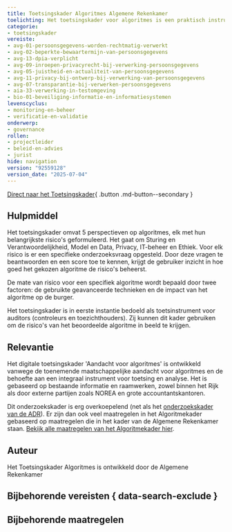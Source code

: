 ```yaml
---
title: Toetsingskader Algoritmes Algemene Rekenkamer
toelichting: Het toetsingskader voor algoritmes is een praktisch instrument waarmee (overheids)organisaties kunnen toetsen of algoritmes voldoen aan bepaalde kwaliteitscriteria én of de risico’s voldoende in beeld zijn en/of worden beperkt.
categorie:
- toetsingskader
vereiste:
- avg-01-persoonsgegevens-worden-rechtmatig-verwerkt
- avg-02-beperkte-bewaartermijn-van-persoonsgegevens
- avg-13-dpia-verplicht
- avg-09-inroepen-privacyrecht-bij-verwerking-persoonsgegevens
- avg-05-juistheid-en-actualiteit-van-persoonsgegevens
- avg-11-privacy-bij-ontwerp-bij-verwerking-van-persoonsgegevens
- avg-07-transparantie-bij-verwerken-persoonsgegevens
- aia-33-verwerking-in-testomgeving
- bio-01-beveiliging-informatie-en-informatiesystemen
levenscyclus:
- monitoring-en-beheer
- verificatie-en-validatie
onderwerp:
- governance
rollen:
- projectleider
- beleid-en-advies
- jurist
hide: navigation
version: "92559128"
version_date: "2025-07-04"
---
```


<!-- tags -->

[Direct naar het Toetsingskader](https://www.rekenkamer.nl/onderwerpen/algoritmes/toetsingskader){ .button .md-button--secondary }
## Hulpmiddel

Het toetsingskader omvat 5 perspectieven op algoritmes, elk met hun belangrijkste risico's geformuleerd. Het gaat om Sturing en Verantwoordelijkheid, Model en Data, Privacy, IT-beheer en Ethiek. Voor elk risico is er een specifieke onderzoeksvraag opgesteld. Door deze vragen te beantwoorden en een score toe te kennen, krijgt de gebruiker inzicht in hoe goed het gekozen algoritme de risico's beheerst.

De mate van risico voor een specifiek algoritme wordt bepaald door twee factoren: de gebruikte geavanceerde technieken en de impact van het algoritme op de burger.

Het toetsingskader is in eerste instantie bedoeld als toetsinstrument voor auditors (controleurs en toezichthouders). Zij kunnen dit kader gebruiken om de risico's van het beoordeelde algoritme in beeld te krijgen.

## Relevantie
Het digitale toetsingskader 'Aandacht voor algoritmes' is ontwikkeld vanwege de toenemende maatschappelijke aandacht voor algoritmes en de behoefte aan een integraal instrument voor toetsing en analyse. Het is gebaseerd op bestaande informatie en raamwerken, zowel binnen het Rijk als door externe partijen zoals NOREA en grote accountantskantoren.

Dit onderzoekskader is erg overkoepelend (net als het [onderzoekskader van de ADR](onderzoekskader-adr.md)). Er zijn dan ook veel maatregelen in het Algoritmekader gebaseerd op maatregelen die in het kader van de Algemene Rekenkamer staan. [Bekijk alle maatregelen van het Algoritmekader hier](../maatregelen/index.md).

## Auteur
Het Toetsingskader Algoritmes is ontwikkeld door de Algemene Rekenkamer

## Bijbehorende vereisten { data-search-exclude }

<!-- list_vereisten_on_maatregelen_page -->

## Bijbehorende maatregelen

<!-- list_maatregelen_on_hulpmiddelen_page -->
